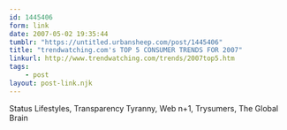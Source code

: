 ```yaml
---
id: 1445406
form: link
date: 2007-05-02 19:35:44
tumblr: "https://untitled.urbansheep.com/post/1445406"
title: "trendwatching.com's TOP 5 CONSUMER TRENDS FOR 2007"
linkurl: http://www.trendwatching.com/trends/2007top5.htm
tags:
    - post
layout: post-link.njk
---
```

<p>Status Lifestyles, Transparency Tyranny, Web n+1, Trysumers, The Global Brain</p>
